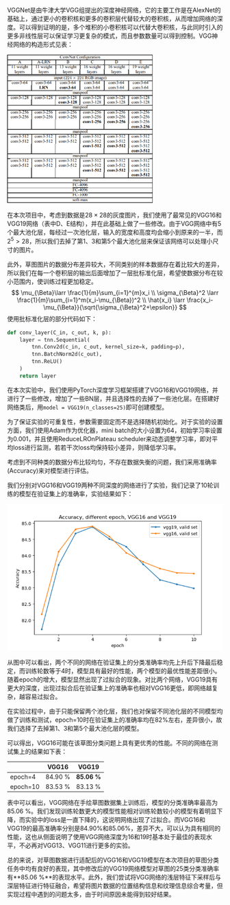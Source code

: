 VGGNet是由牛津大学VGG组提出的深度神经网络，它的主要工作是在AlexNet的基础上，通过更小的卷积核和更多的卷积层代替较大的卷积核，从而增加网络的深度。可以得到证明的是，多个堆积的小卷积核可以代替大卷积核，与此同时引入的更多非线性层可以保证学习更复杂的模式，而且参数数量可以得到控制。VGG神经网络的构造形式见表：

<img src="./hyy_code/pics/image-20220616130013987.png" alt="image-20220616130013987" style="zoom: 67%;" />

在本次项目中，考虑到数据是$28\times28$的灰度图片，我们使用了最常见的VGG16和VGG19网络（表中D、E结构），并在此基础上做了一些修改。由于VGG网络中有5个最大池化层，每经过一次池化层，输入的宽度和高度均会缩小到原来的一半，而$2^5>28$，所以我们去掉了第1、3和第5个最大池化层来保证该网络可以处理小尺寸的图片。

此外，草图图片的数据分布差异较大，不同类别的样本数据存在着比较大的差异，所以我们在每一个卷积层的输出后面增加了一层批标准化层，希望使数据分布在较小范围内，使训练过程更加稳定。
$$
\mu_{\Beta}\larr \frac{1}{m}\sum_{i=1}^{m}x_i \\
\sigma_{\Beta}^2 \larr \frac{1}{m}\sum_{i=1}^m(x_i-\mu_{\Beta})^2 \\
\hat{x_i} \larr \frac{x_i-\mu_{\Beta}}{\sqrt{\sigma_{\Beta}^2+\epsilon}}
$$
使用批标准化层的部分代码如下：

```PYTHON
def conv_layer(C_in, c_out, k, p):
    layer = tnn.Sequential(
        tnn.Conv2d(c_in, c_out, kernel_size=k, padding=p),
        tnn.BatchNorm2d(c_out),
        tnn.ReLU()
    )
    return layer
```







在本次实验中，我们使用PyTorch深度学习框架搭建了VGG16和VGG19网络，并进行了一些修改，增加了一些BN层，并且选择性的去掉了一些池化层。在搭建好网络类后，用`model = VGG19(n_classes=25)`即可创建模型。

为了保证实验的可重复性，参数需要固定而不是选择随机初始化。对于实验的设置方面，我们使用Adam作为优化器，mini batch的大小设置为64，初始学习率设置为0.001，并且使用ReduceLROnPlateau scheduler来动态调整学习率，即对平均loss进行监测，若若干次loss均保持较小差异，则降低学习率。

考虑到不同种类的数据分布比较均匀，不存在数据失衡的问题，我们采用准确率(Accuracy)来对模型进行评估。

我们分别对VGG16和VGG19两种不同深度的网络进行了实验，我们记录了10轮训练的模型在验证集上的准确率，实验结果如下：

![16and19](.\hyy_code\pics\16and19.png)

从图中可以看出，两个不同的网络在验证集上的分类准确率均先上升后下降最后稳定，而训练轮数等于4时，模型具有最好的性能，两个模型的最优性能差距很小。随着epoch的增大，模型显然出现了过拟合的现象。对比两个网络，VGG19具有更大的深度，出现过拟合后在验证集上的准确率也相对VGG16更低，即网络越复杂，越容易过拟合。

在实验过程中，由于只能保留两个池化层，我们也对保留不同池化层的不同模型均做了训练和测试，epoch=10时在验证集上的准确率均在82%左右，差异很小，故我们选择了去掉第1、3和第5个最大池化层的模型。

可以得出，VGG16可能在该草图分类问题上具有更优秀的性能。不同的网络在测试集上的结果如下表：

|          | VGG16   | VGG19       |
| -------- | ------- | ----------- |
| epoch=4  | 84.90 % | **85.06 %** |
| epoch=10 | 83.53 % | 83.13 %     |

表中可以看出，VGG网络在手绘草图数据集上训练后，模型的分类准确率最高为85.06 %。我们发现训练轮数更大的模型性能相对训练轮数较小的模型有着明显下降，而实验中的loss是一直下降的，这说明网络出现了过拟合。而VGG16和VGG19的最高准确率分别是84.90%和85.06%，差异不大，可以认为具有相同的性能，这也从侧面说明了使用VGG网络深度为16和19时基本处于最佳的表现水平，不必再对VGG13、VGG11进行更多的实验。

总的来说，对草图数据进行适配后的VGG16和VGG19模型在本次项目的草图分类任务中均有良好的表现，其中修改后的VGG19网络模型对草图的25类分类准确率有**85.06 %**的表现水平。此外，我们尝试将VGG网络的浅层特征下采样后与深层特征进行特征融合，希望将图片数据的位置结构信息和纹理信息综合考量，但实现过程中遇到的问题太多，由于时间原因未能得到较好结果。

